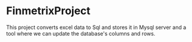 # FinmetrixProject
This project converts excel data to Sql and stores it in Mysql server and a tool where we can update the database's columns and rows.
